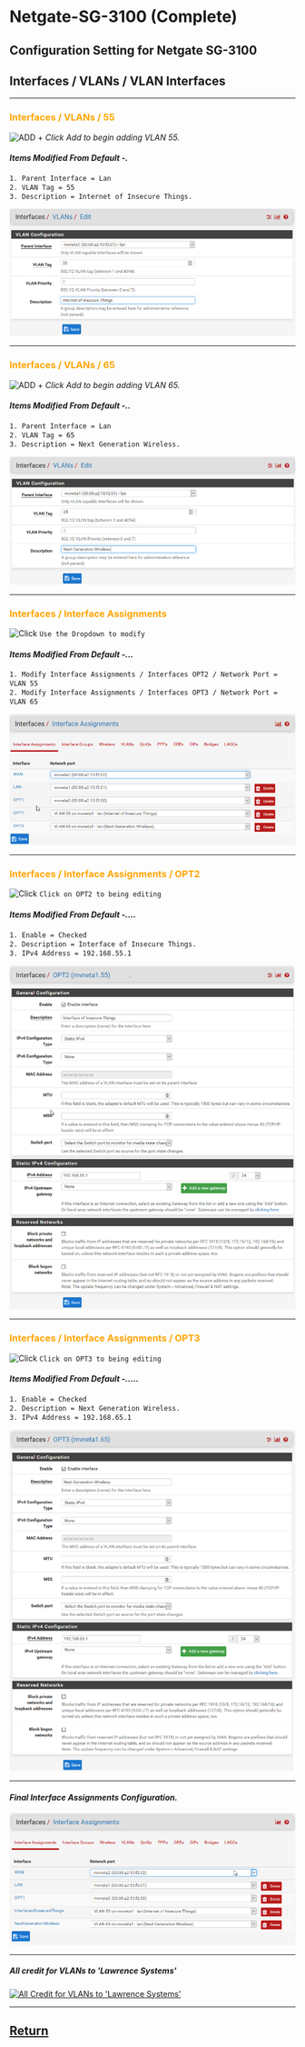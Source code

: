 # Netgate-SG-3100 (Complete)

## Configuration Setting for Netgate SG-3100

## **Interfaces / VLANs / VLAN Interfaces**

---

### <span style="color:Orange">Interfaces / VLANs / 55</span>

![ADD +](https://via.placeholder.com/15/43A047/000000?text=+) *Click Add to begin adding VLAN 55.*

#### *Items Modified From Default -.*

    1. Parent Interface = Lan
    2. VLAN Tag = 55
    3. Description = Internet of Insecure Things.

![SG-3100 Interfaces / VLANs / 55](images/Interfaces-Vlan-55.png)

---

### <span style="color:Orange">Interfaces / VLANs / 65</span>

![ADD +](https://via.placeholder.com/15/43A047/000000?text=+) *Click Add to begin adding VLAN 65.*

#### *Items Modified From Default -..*

    1. Parent Interface = Lan
    2. VLAN Tag = 65
    3. Description = Next Generation Wireless.

![SG-3100 Interfaces / VLANS 65](images/Interfaces-Vlan-65.png)

---

### <span style="color:Orange">Interfaces / Interface Assignments</span>

![Click](https://via.placeholder.com/15/FFD800/000000?text=+) `Use the Dropdown to modify`

#### *Items Modified From Default -...*

    1. Modify Interface Assignments / Interfaces OPT2 / Network Port = VLAN 55
    2. Modify Interface Assignments / Interfaces OPT3 / Network Port = VLAN 65

![SG-3100 Interfaces / Interface Assignments](images/Interfaces-Interface-Assignments.png)

---

### <span style="color:Orange">Interfaces / Interface Assignments / OPT2</span>

![Click](https://via.placeholder.com/15/FFD800/000000?text=+) `Click on OPT2 to being editing`

#### *Items Modified From Default -....*

    1. Enable = Checked
    2. Description = Interface of Insecure Things.
    3. IPv4 Address = 192.168.55.1

![SG-3100 Interfaces / Interface Assignments / OPT2](images/Interfaces_OPT2_VLAN.55.png)

---

### <span style="color:Orange">Interfaces / Interface Assignments / OPT3</span>

![Click](https://via.placeholder.com/15/FFD800/000000?text=+) `Click on OPT3 to being editing`

#### *Items Modified From Default -.....*

    1. Enable = Checked
    2. Description = Next Generation Wireless.
    3. IPv4 Address = 192.168.65.1

![SG-3100 Interfaces / Interface Assignments / OPT3](images/Interfaces_OPT2_VLAN.65.png)

---

#### *Final Interface Assignments Configuration.*

![SG-3100 Interfaces / Interface Assignments](images/Interfaces-Interface-Assignments2.png)

---

##### All credit for VLANs to 'Lawrence Systems'

[![All Credit for VLANs to 'Lawrence Systems'](https://img.youtube.com/vi/b2w1Ywt081o/0.jpg)](https://www.youtube.com/watch?v=b2w1Ywt081o)

---

## [Return](../README.md)
